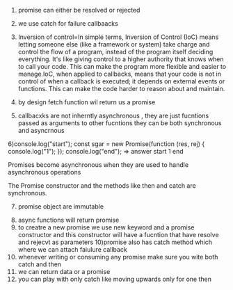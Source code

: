 1. promise can either be resolved or rejected

2) we use catch for failure callbaacks
3) Inversion of control=In simple terms, Inversion of Control (IoC) means letting someone else (like a framework or system) take charge and control the flow of a program, instead of the program itself deciding everything. It's like giving control to a higher authority that knows when to call your code. This can make the program more flexible and easier to manage.IoC, when applied to callbacks, means that your code is not in control of when a callback is executed; it depends on external events or functions. This can make the code harder to reason about and maintain.

4) by design fetch function wil return us a promise

5) callbacxks are not inherntly asynchronous , they are just fucntions passed as arguments to other fucntions they can be both synchronous and asyncrnous

6)console.log("start");
const sgar = new Promise(function (res, rej) {
console.log("1");
});
console.log("end");
=> answer
start
1
end

Promises become asynchronous when they are used to handle asynchronous operations

The Promise constructor and the methods like then and catch are synchronous.

7. promise object are immutable

8) async functions will return promise
9) to creatre a new promise we use new keyword and a promise constructor and this constructor will have a fucntion that have resolve and rejecvt as parameters
   10)promise also has catch method which where we can attach faiulure callback
10) whenever writing or consuming any promise make sure you wite both catch and then
11) we can return data or a promise
12) you can play with only catch like moving upwards only for one then
